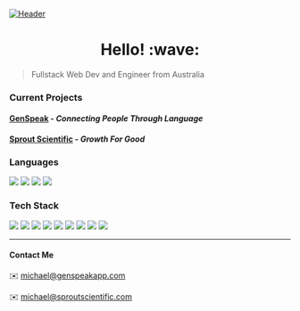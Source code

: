 [![Header](https://rayner-bucket.s3-ap-southeast-2.amazonaws.com/utils/github-banner.png "Header")](https://www.genspeakapp.com)
<h1 align="center"> Hello! :wave:</h1>

> Fullstack Web Dev and Engineer from Australia

### Current Projects
#### [GenSpeak](https://genspeakapp.com) - *Connecting People Through Language*
#### [Sprout Scientific](https://sproutscientific.com) - *Growth For Good*

### Languages
![](https://img.shields.io/badge/ES6-Javascript-informational?style=for-the-badge&logo=JavaScript&color=f7d71e)
![](https://img.shields.io/badge/HTML5-HTML-informational?style=for-the-badge&logo=HTML5&color=e34f26)
![](https://img.shields.io/badge/CSS3-CSS-informational?style=for-the-badge&logo=CSS3&color=1572b6)
![](https://img.shields.io/badge/JSON-JSON-informational?style=for-the-badge&logo=JSON&color=000000)

### Tech Stack
![](https://img.shields.io/badge/React.JS-ClientSide-informational?style=for-the-badge&logo=react&color=61dafb)
![](https://img.shields.io/badge/Next.JS-ClientSide-informational?style=for-the-badge&logo=next.js&color=000000) 
![](https://img.shields.io/badge/Express.JS-ServerSide-informational?style=for-the-badge&logo=express&color=db7b1b)
![](https://img.shields.io/badge/Node.JS-ServerSide-informational?style=for-the-badge&logo=node.js&color=339933) 
![](https://img.shields.io/badge/MongoDB-Database-informational?style=for-the-badge&logo=mongoDB&color=47a248)
![](https://img.shields.io/badge/Socket.io-WebSockets-informational?style=for-the-badge&logo=socket.io&color=010101)
![](https://img.shields.io/badge/Heroku-Hosting-informational?style=for-the-badge&logo=heroku&color=430098)
![](https://img.shields.io/badge/Sentry-ErrorTracking-informational?style=for-the-badge&logo=sentry&color=362D59)
![](https://img.shields.io/badge/Trello-Management-informational?style=for-the-badge&logo=trello&color=0079bf)

*****

#### Contact Me
:envelope: michael@genspeakapp.com

:envelope: michael@sproutscientific.com
